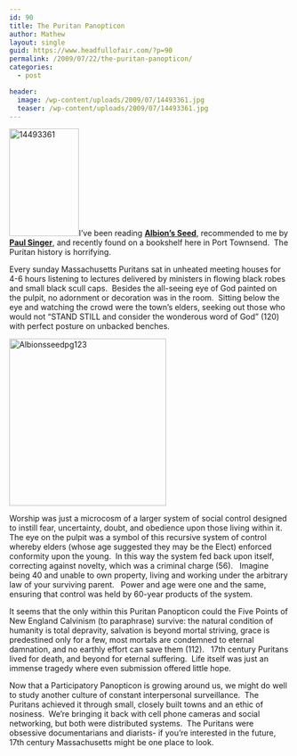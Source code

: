 ```yaml
---
id: 90
title: The Puritan Panopticon
author: Mathew
layout: single
guid: https://www.headfullofair.com/?p=90
permalink: /2009/07/22/the-puritan-panopticon/
categories:
  - post

header:
  image: /wp-content/uploads/2009/07/14493361.jpg
  teaser: /wp-content/uploads/2009/07/14493361.jpg
---
```

[<img class="size-full wp-image-91 alignleft" title="14493361" src="https://www.headfullofair.com/wp-content/uploads/2009/07/14493361.jpg" alt="14493361" width="125" height="193" />][1]I&#8217;ve been reading **[Albion&#8217;s Seed][1]**, recommended to me by **[Paul Singer][2]**, and recently found on a bookshelf here in Port Townsend.  The Puritan history is horrifying.

Every sunday Massachusetts Puritans sat in unheated meeting houses for 4-6 hours listening to lectures delivered by ministers in flowing black robes and small black scull caps.  Besides the all-seeing eye of God painted on the pulpit, no adornment or decoration was in the room.  Sitting below the eye and watching the crowd were the town&#8217;s elders, seeking out those who would not &#8220;STAND STILL and consider the wonderous word of God&#8221; (120) with perfect posture on unbacked benches.

[<img class="alignnone size-medium wp-image-98" title="Albionsseedpg123" src="https://www.headfullofair.com/wp-content/uploads/2009/07/p1050136_c-282x300.jpg" alt="Albionsseedpg123" width="282" height="300" />][3]

Worship was just a microcosm of a larger system of social control designed to instill fear, uncertainty, doubt, and obedience upon those living within it.  The eye on the pulpit was a symbol of this recursive system of control whereby elders (whose age suggested they may be the Elect) enforced conformity upon the young.  In this way the system fed back upon itself, correcting against novelty, which was a criminal charge (56).   Imagine being 40 and unable to own property, living and working under the arbitrary law of your surviving parent.   Power and age were one and the same, ensuring that control was held by 60-year products of the system.

It seems that the only within this Puritan Panopticon could the Five Points of New England Calvinism (to paraphrase) survive: the natural condition of humanity is total depravity, salvation is beyond mortal striving, grace is predestined only for a few, most mortals are condemned to eternal damnation, and no earthly effort can save them (112).   17th century Puritans lived for death, and beyond for eternal suffering.  Life itself was just an immense tragedy where even submission offered little hope.

Now that a Participatory Panopticon is growing around us, we might do well to study another culture of constant interpersonal surveillance.  The Puritans achieved it through small, closely built towns and an ethic of nosiness.  We&#8217;re bringing it back with cell phone cameras and social networking, but both were distributed systems.  The Puritans were obsessive documentarians and diarists- if you&#8217;re interested in the future, 17th century Massachusetts might be one place to look.

 [1]: http://openlibrary.org/b/OL7386944M/Albion%27s-Seed
 [2]: http://paulsingerdesign.com/
 [3]: /wp-content/uploads/2009/07/p1050136_c.jpg